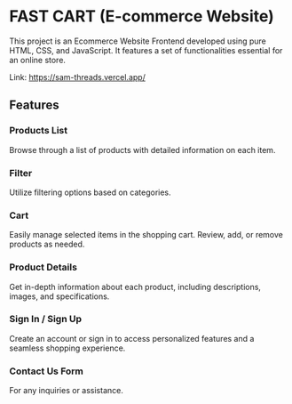 # FAST CART (E-commerce Website) 

This project is an Ecommerce Website Frontend developed using pure HTML, CSS, and JavaScript. It features a set of functionalities essential for an online store.

Link: https://sam-threads.vercel.app/

## Features

### Products List
Browse through a list of products with detailed information on each item.

### Filter
Utilize filtering options based on categories.

### Cart
Easily manage selected items in the shopping cart. Review, add, or remove products as needed.

### Product Details
Get in-depth information about each product, including descriptions, images, and specifications.

### Sign In / Sign Up
Create an account or sign in to access personalized features and a seamless shopping experience.

### Contact Us Form
For any inquiries or assistance.

